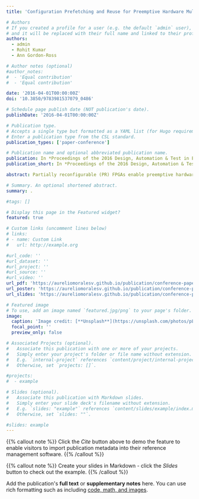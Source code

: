 ```yaml
---
title: 'Configuration Prefetching and Reuse for Preemptive Hardware Multitasking on Partially Reconfigurable FPGAs'

# Authors
# If you created a profile for a user (e.g. the default `admin` user), write the username (folder name) here
# and it will be replaced with their full name and linked to their profile.
authors:
  - admin
  - Rohit Kumar
  - Ann Gordon-Ross

# Author notes (optional)
#author_notes:
#  - 'Equal contribution'
#  - 'Equal contribution'

date: '2016-04-01T00:00:00Z'
doi: '10.3850/9783981537079_0486'

# Schedule page publish date (NOT publication's date).
publishDate: '2016-04-01T00:00:00Z'

# Publication type.
# Accepts a single type but formatted as a YAML list (for Hugo requirements).
# Enter a publication type from the CSL standard.
publication_types: ['paper-conference']

# Publication name and optional abbreviated publication name.
publication: In *Proceedings of the 2016 Design, Automation & Test in Europe Conference & Exhibition DATE*
publication_short: In *Proceedings of the 2016 Design, Automation & Test in Europe Conference & Exhibition DATE*

abstract: Partially reconfigurable (PR) FPGAs enable preemptive hardware (HW) multitasking using PR regions (PRRs). To enable this multitasking, the HW task's partial bitstream is downloaded to only the task's PRR, and only that PRR is reconfigured. Since only a small portion of the FPGA fabric is reconfigured, reconfiguration time is significantly reduced as compared to reconfiguring the entire fabric, however this time is not negligible. Reconfiguration time can be reduced/hidden using configuration prefetching and configuration reuse. Even though these techniques can effectively reduce/hide reconfiguration overhead, prior works in preemptive HW multitasking did not use these techniques. To the best of our knowledge, no prior work evaluated physical implementations of these techniques on PR FPGAs, which precludes consideration of physical-implementation-specific details, such as delays in accessing bitstreams, speed limitations during reconfiguration, etc. In this work, we present a novel implementation of configuration prefetching and reuse for preemptive HW multitasking on a Virtex-5 FPGA, however, our established fundamentals are device-family independent.

# Summary. An optional shortened abstract.
summary: .

#tags: []

# Display this page in the Featured widget?
featured: true

# Custom links (uncomment lines below)
# links:
# - name: Custom Link
#   url: http://example.org

#url_code: ''
#url_dataset: ''
#url_project: ''
#url_source: ''
#url_video: ''
url_pdf: 'https://aureliomoralesv.github.io/publication/conference-paper/DATE16_morales_Prefetch-Reuse.pdf'
url_poster: 'https://aureliomoralesv.github.io/publication/conference-paper/DATE16_morales_Prefetch-Reuse_poster.pdf'
url_slides: 'https://aureliomoralesv.github.io/publication/conference-paper/DATE16_morales_Prefetch-Reuse_slides.pptx'

# Featured image
# To use, add an image named `featured.jpg/png` to your page's folder.
image:
  caption: 'Image credit: [**Unsplash**](https://unsplash.com/photos/pLCdAaMFLTE)'
  focal_point: ''
  preview_only: false

# Associated Projects (optional).
#   Associate this publication with one or more of your projects.
#   Simply enter your project's folder or file name without extension.
#   E.g. `internal-project` references `content/project/internal-project/index.md`.
#   Otherwise, set `projects: []`.

#projects:
#  - example

# Slides (optional).
#   Associate this publication with Markdown slides.
#   Simply enter your slide deck's filename without extension.
#   E.g. `slides: "example"` references `content/slides/example/index.md`.
#   Otherwise, set `slides: ""`.

#slides: example
---
```


{{% callout note %}}
Click the _Cite_ button above to demo the feature to enable visitors to import publication metadata into their reference management software.
{{% /callout %}}

{{% callout note %}}
Create your slides in Markdown - click the _Slides_ button to check out the example.
{{% /callout %}}

Add the publication's **full text** or **supplementary notes** here. You can use rich formatting such as including [code, math, and images](https://docs.hugoblox.com/content/writing-markdown-latex/).
